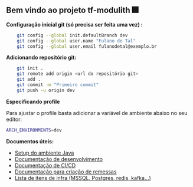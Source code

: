 ## Bem vindo ao projeto tf-modulith 🎆

**Configuração inicial git (só precisa ser feita uma vez) :**

```bash
    git config --global init.defaultBranch dev
    git config --global user.name "Fulano de Tal"
    git config --global user.email fulanodetal@exemplo.br
```

**Adicionando repositório git:**

```bash
    git init .
    git remote add origin <url do repositório git>
    git add .
    git commit -m "Primeiro commit"
    git push -u origin dev
```


**Especificando profile**

Para ajustar o profile basta adicionar a variável de ambiente abaixo no seu editor:

```sh
ARCH_ENVIRONMENTS=dev
```

**Documentos úteis:**

- [Setup do ambiente Java](http://docs.dev.autbank.net/arch-java/setup-environment-java/)
- [Documentação de desenvolvimento](http://docs.dev.autbank.net/arch-java/)
- [Documentação de CI/CD](http://docs.dev.autbank.net/pipelines-ci-cd/)
- [Documentação para criação de remessas](http://docs.dev.autbank.net/remessas/)
- [Lista de itens de infra (MSSQL, Postgres, redis, kafka...)](http://docs.dev.autbank.net/ambiente-dev/infraestrutura/)
